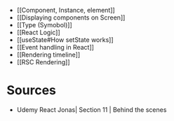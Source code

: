 - [[Component, Instance, element]]
- [[Displaying components on Screen]]
- [[Type (Symobol)]]
- [[React Logic]]
- [[useState#How setState works]]
- [[Event handling in React]]
- [[Rendering timeline]]
- [[RSC Rendering]]

# Sources
- Udemy React Jonas| Section 11 | Behind the scenes